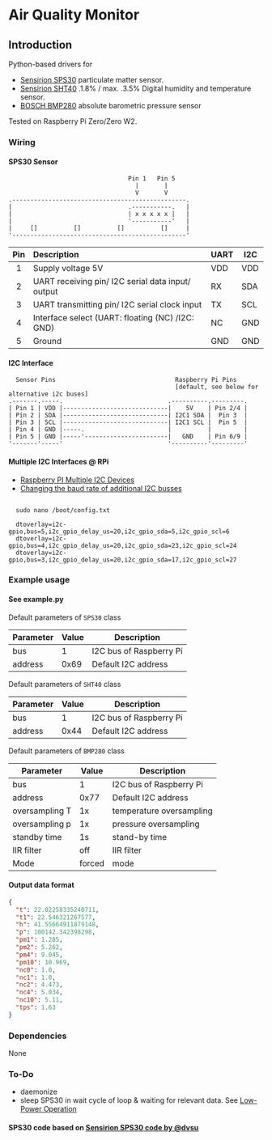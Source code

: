 # Air Quality Monitor 

## Introduction

Python-based drivers for 
  - [Sensirion SPS30](https://sensirion.com/products/catalog/SPS30/) particulate matter sensor.
  - [Sensirion SHT40](https://sensirion.com/products/catalog/SHT40/) .1.8% / max. .3.5% Digital humidity and temperature sensor.
  - [BOSCH BMP280](https://www.bosch-sensortec.com/products/environmental-sensors/pressure-sensors/bmp280/) absolute barometric pressure sensor

Tested on Raspberry Pi Zero/Zero W2.

### Wiring

#### SPS30 Sensor

```none
                                 Pin 1   Pin 5
                                   |       |
                                   V       V
.------------------------------------------------.
|                                .-----------.   |
|                                | x x x x x |   |
|                                '-----------'   |
|     []          []          []          []     |
'------------------------------------------------'
```

| Pin | Description                                       | UART | I2C |
| :-: | :------------------------------------------------ | ---- | --- |
|  1  | Supply voltage 5V                                 | VDD  | VDD |
|  2  | UART receiving pin/ I2C serial data input/ output | RX   | SDA |
|  3  | UART transmitting pin/ I2C serial clock input     | TX   | SCL |
|  4  | Interface select (UART: floating (NC) /I2C: GND)  | NC   | GND |
|  5  | Ground                                            | GND  | GND |

#### I2C Interface

```none
  Sensor Pins                                 Raspberry Pi Pins 
                                              [default, see below for alternative i2c buses]
.-------.-----.                             .----------.---------.
| Pin 1 | VDD |-----------------------------|    5V    | Pin 2/4 |
| Pin 2 | SDA |-----------------------------| I2C1 SDA |  Pin 3  |
| Pin 3 | SCL |-----------------------------| I2C1 SCL |  Pin 5  |
| Pin 4 | GND |-----.                       |          |         |
| Pin 5 | GND |-----'-----------------------|   GND    | Pin 6/9 |
'-------'-----'                             '----------'---------'
```

#### Multiple I2C Interfaces @ RPi

- [Raspberry PI Multiple I2C Devices](https://www.instructables.com/Raspberry-PI-Multiple-I2c-Devices/)
- [Changing the baud rate of additional I2C busses](https://tlfong01.blog/2020/09/24/changing-the-baud-rate-of-additional-i2c-busses/)

```none

  sudo nano /boot/config.txt
  
  dtoverlay=i2c-gpio,bus=5,i2c_gpio_delay_us=20,i2c_gpio_sda=5,i2c_gpio_scl=6
  dtoverlay=i2c-gpio,bus=4,i2c_gpio_delay_us=20,i2c_gpio_sda=23,i2c_gpio_scl=24
  dtoverlay=i2c-gpio,bus=3,i2c_gpio_delay_us=20,i2c_gpio_sda=17,i2c_gpio_scl=27

```

### Example usage

#### See example.py
 
Default parameters of `SPS30` class

| Parameter | Value | Description             |
| --------- | ----- | ----------------------- |
| bus       | 1     | I2C bus of Raspberry Pi |
| address   | 0x69  | Default I2C address     |


Default parameters of `SHT40` class

| Parameter | Value | Description             |
| --------- | ----- | ----------------------- |
| bus       | 1     | I2C bus of Raspberry Pi |
| address   | 0x44  | Default I2C address     |


Default parameters of `BMP280` class

| Parameter      | Value  | Description              |
| ---------------| ------ | ------------------------ |
| bus            | 1      | I2C bus of Raspberry Pi  |
| address        | 0x77   | Default I2C address      |
| oversampling T | 1x     | temperature oversampling |
| oversampling p | 1x     | pressure oversampling    |
| standby time   | 1s     | stand-by time            |
| IIR filter     | off    | IIR filter               |
| Mode           | forced | mode                     |

#### Output data format

```json
{
  "t": 22.02258335240711,
  "t1": 22.546321267577, 
  "h": 41.55664911879148,
  "p": 100142.342398298,
  "pm1": 1.285,
  "pm2": 5.262,
  "pm4": 9.045,
  "pm10": 10.969,
  "nc0": 1.0,
  "nc1": 1.0,
  "nc2": 4.473,
  "nc4": 5.034,
  "nc10": 5.11,
  "tps": 1.63
}
``` 

### Dependencies

None

### To-Do

- daemonize
- sleep SPS30 in wait cycle of loop & waiting for relevant data. See [Low-Power Operation](https://sensirion.com/media/documents/188A2C3C/6166F165/Sensirion_Particulate_Matter_AppNotes_SPS30_Low_Power_Operation_D1.pdf)

#### SPS30 code based on [Sensirion SPS30 code by @dvsu](https://github.com/dvsu/sps30)



